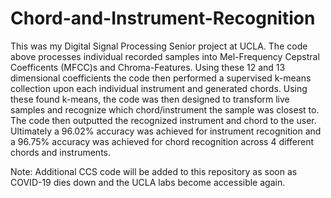 # Chord-and-Instrument-Recognition
This was my Digital Signal Processing Senior project at UCLA. The code above processes individual recorded samples into Mel-Frequency Cepstral Coefficents (MFCC)s and Chroma-Features. Using these 12 and 13 dimensional coefficients the code then performed a supervised k-means collection upon each individual instrument and generated chords. Using these found k-means, the code was then designed to transform live samples and recognize which chord/instrument the sample was closest to. The code then outputted the recognized instrument and chord to the user. Ultimately a 96.02% accuracy was achieved for instrument recognition and a 96.75% accuracy was achieved for chord recognition across 4 different chords and instruments. 

Note: Additional CCS code will be added to this repository as soon as COVID-19 dies down and the UCLA labs become accessible again.
